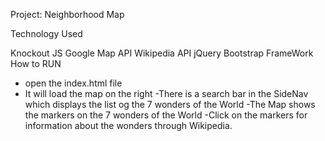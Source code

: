 Project: Neighborhood Map

Technology Used

Knockout JS 
Google Map API
Wikipedia API
jQuery
Bootstrap FrameWork
How to RUN
- open the index.html file
- It will load the map on the right
-There is a search bar in the SideNav which displays the list og the 7 wonders of the World
-The Map shows the markers on the 7 wonders of the World
-Click on the markers for information about the wonders through Wikipedia.
